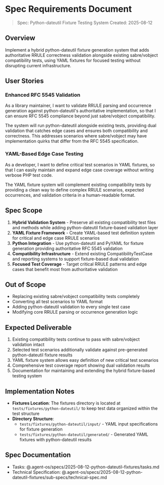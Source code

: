 # Spec Requirements Document

> Spec: Python-dateutil Fixture Testing System
> Created: 2025-08-12

## Overview

Implement a hybrid python-dateutil fixture generation system that adds authoritative RRULE correctness validation alongside existing sabre/vobject compatibility tests, using YAML fixtures for focused testing without disrupting current infrastructure.

## User Stories

### Enhanced RFC 5545 Validation

As a library maintainer, I want to validate RRULE parsing and occurrence generation against python-dateutil's authoritative implementation, so that I can ensure RFC 5545 compliance beyond just sabre/vobject compatibility.

The system will run python-dateutil alongside existing tests, providing dual validation that catches edge cases and ensures both compatibility and correctness. This addresses scenarios where sabre/vobject may have implementation quirks that differ from the RFC 5545 specification.

### YAML-Based Edge Case Testing

As a developer, I want to define critical test scenarios in YAML fixtures, so that I can easily maintain and expand edge case coverage without writing verbose PHP test code.

The YAML fixture system will complement existing compatibility tests by providing a clean way to define complex RRULE scenarios, expected occurrences, and validation criteria in a human-readable format.

## Spec Scope

1. **Hybrid Validation System** - Preserve all existing compatibility test files and methods while adding python-dateutil fixture-based validation layer
2. **YAML Fixture Framework** - Create YAML-based test definition system for critical and edge case RRULE scenarios  
3. **Python Integration** - Use python-dateutil and PyYAML for fixture generation providing authoritative RFC 5545 validation
4. **Compatibility Infrastructure** - Extend existing CompatibilityTestCase and reporting systems to support fixture-based dual validation
5. **Focused Test Coverage** - Target critical RRULE patterns and edge cases that benefit most from authoritative validation

## Out of Scope

- Replacing existing sabre/vobject compatibility tests completely
- Converting all test scenarios to YAML format
- Adding python-dateutil validation to every single test case
- Modifying core RRULE parsing or occurrence generation logic

## Expected Deliverable

1. Existing compatibility tests continue to pass with sabre/vobject validation intact
2. Selected test scenarios additionally validate against pre-generated python-dateutil fixture results
3. YAML fixture system allows easy definition of new critical test scenarios
4. Comprehensive test coverage report showing dual validation results
5. Documentation for maintaining and extending the hybrid fixture-based testing system

## Implementation Notes

- **Fixtures Location**: The fixtures directory is located at `tests/fixtures/python-dateutil/` to keep test data organized within the test structure
- **Directory Structure**: 
  - `tests/fixtures/python-dateutil/input/` - YAML input specifications for fixture generation
  - `tests/fixtures/python-dateutil/generated/` - Generated YAML fixtures with python-dateutil results

## Spec Documentation

- Tasks: @.agent-os/specs/2025-08-12-python-dateutil-fixtures/tasks.md
- Technical Specification: @.agent-os/specs/2025-08-12-python-dateutil-fixtures/sub-specs/technical-spec.md
